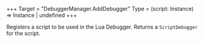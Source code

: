 +++
Target = "DebuggerManager.AddDebugger"
Type = (script: Instance) => Instance | undefined
+++

Registers a script to be used in the Lua Debugger. Returns a `ScriptDebugger` for the script.